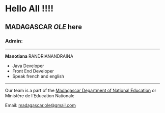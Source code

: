 # Hello All !!!!

## __MADAGASCAR__ *OLE* here 

### Admin:
___
__Manotiana__ RANDRIANANDRAINA  
 
 * Java Developer
 * Front End Developer
 * Speak french and english
---
Our team is a part of the [Madagascar Department of National Education](http://www.education.gov.mg/) or Ministère de l'Education Nationale  

Email: madagascar.ole@gmail.com
